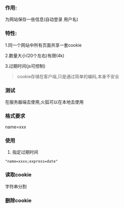 ### 作用:

为网站保存一些信息(自动登录 用户名)

### 特性:

1.同一个网站中所有页面共享一套cookie

2.数量大小(20个左右)有限(4k)

3.过期时间(js可控制)

> cookie存储在客户端,只是通过简单的编码,本身不安全

### 测试

在服务器端去使用,火狐可以在本地去使用

### 格式要求

name=xxx

### 使用

1. 指定过期时间
```
"name=xxxx;express=date"
```

### 读取cookie
字符串分割

### 删除cookie



